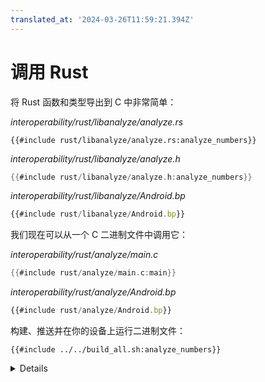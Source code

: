 ```yaml
---
translated_at: '2024-03-26T11:59:21.394Z'
---
```


# 调用 Rust

将 Rust 函数和类型导出到 C 中非常简单：

_interoperability/rust/libanalyze/analyze.rs_

```rust,editable
{{#include rust/libanalyze/analyze.rs:analyze_numbers}}
```

_interoperability/rust/libanalyze/analyze.h_

```c
{{#include rust/libanalyze/analyze.h:analyze_numbers}}
```

_interoperability/rust/libanalyze/Android.bp_

```javascript
{{#include rust/libanalyze/Android.bp}}
```

我们现在可以从一个 C 二进制文件中调用它：

_interoperability/rust/analyze/main.c_

```c
{{#include rust/analyze/main.c:main}}
```

_interoperability/rust/analyze/Android.bp_

```javascript
{{#include rust/analyze/Android.bp}}
```

构建、推送并在你的设备上运行二进制文件：

```shell
{{#include ../../build_all.sh:analyze_numbers}}
```

<details>

`#[no_mangle]` 禁用了 Rust 的常规名称改编，所以导出的符号将会是函数的名称。你也可以使用 `#[export_name = "some_name"]` 来指定任何你想要的名字。

</details>
